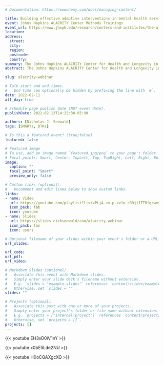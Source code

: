 ```yaml
---
# Documentation: https://wowchemy.com/docs/managing-content/

title: Building effective adaptive interventions in mental health services research
event: Johns Hopkins ALACRITY Center Methods Trainings 
event_url: https://www.jhsph.edu/research/centers-and-institutes/the-alacrity-center-for-health-and-longevity-in-mental-illness/training/for-researchers/
location:
address:
  street:
  city:
  region:
  postcode:
  country:
summary: The Johns Hopkins ALACRITY Center for Health and Longevity in Mental Illness hosts trainings for researchers interested in methods used in health services research. This series of videos provides an introduction to the use of SMARTs to build high-quality adaptive interventions for health services. 
abstract: The Johns Hopkins ALACRITY Center for Health and Longevity in Mental Illness hosts trainings for researchers interested in methods used in health services research. This series of videos provides an introduction to the use of SMARTs to build high-quality adaptive interventions for health services. Initially, we define an adaptive intervention and discuss components thereof, with a focus on identifying scientific questions of interest which might hinder their development. We then introduce the sequential, multiple-assignment randomized trial (SMART),  which is one type of experimental design which can answer scientific questions about multiple stages of the development of an effective adaptive intervention. Finally, we discuss design and analytic considerations for SMARTs.

slug: alacrity-webinar

# Talk start and end times.
#   End time can optionally be hidden by prefixing the line with `#`.
date: 2022-02-11
all_day: true

# Schedule page publish date (NOT event date).
publishDate: 2022-02-13T14:22:30-05:00

authors: [Nicholas J. Seewald]
tags: [SMARTs, DTRs]

# Is this a featured event? (true/false)
featured: false

# Featured image
# To use, add an image named `featured.jpg/png` to your page's folder. 
# Focal points: Smart, Center, TopLeft, Top, TopRight, Left, Right, BottomLeft, Bottom, BottomRight.
image:
  caption: ""
  focal_point: "Smart"
  preview_only: false

# Custom links (optional).
#   Uncomment and edit lines below to show custom links.
links:
- name: Video
  url: https://youtube.com/playlist?list=PLj4-nn-p-zv1o-cR9jiITTRfgkwmyqjoD
  icon_pack: fab
  icon: youtube
- name: Slides
  url: https://slides.nickseewald/com/alacrity-webinar
  icon_pack: fas
  icon: users

# Optional filename of your slides within your event's folder or a URL.
url_slides:

url_code:
url_pdf: 
url_video: 

# Markdown Slides (optional).
#   Associate this event with Markdown slides.
#   Simply enter your slide deck's filename without extension.
#   E.g. `slides = "example-slides"` references `content/slides/example-slides.md`.
#   Otherwise, set `slides = ""`.
slides: ""

# Projects (optional).
#   Associate this post with one or more of your projects.
#   Simply enter your project's folder or file name without extension.
#   E.g. `projects = ["internal-project"]` references `content/project/deep-learning/index.md`.
#   Otherwise, set `projects = []`.
projects: []
---
```


{{< youtube EH3xD0iV1nY >}} <!-- Part A -->

{{< youtube x0bE5Lde2NU >}} <!-- Part B -->

{{< youtube H0oCQAXgcXQ >}} <!-- Part C -->
